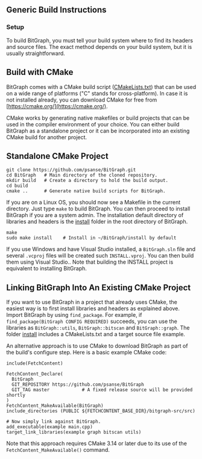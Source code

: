 ## Generic Build Instructions

### Setup

To build BitGraph, you must tell your build system where to find its headers and source files. The exact method depends on your build system, but it is usually straightforward.

## Build with CMake

BitGraph comes with a CMake build script ([CMakeLists.txt](https://github.com/psanse/BitGraph/blob/master/src/CMakeLists.txt)) that can be used on a wide range of platforms ("C" stands for cross-platform). In case it is not installed already, you can download CMake for free from [https://cmake.org/](https://cmake.org/).

CMake works by generating native makefiles or build projects that can be used in the compiler environment of your choice. You can either build BitGraph as a standalone project or it can be incorporated into an existing CMake build for another project.

## Standalone CMake Project

```plaintext
git clone https://github.com/psanse/BitGraph.git 
cd BitGraph   # Main directory of the cloned repository.
mkdir build   # Create a directory to hold the build output.
cd build
cmake ..      # Generate native build scripts for BitGraph.

```

If you are on a Linux OS, you should now see a Makefile in the current directory. Just type `make` to build BitGraph. You can then proceed to install BitGraph if you are a system admin. The installation default directory of libraries and headers is the [install](https://github.com/psanse/BitGraph/tree/master/install) folder in the root directory of BitGraph.

```plaintext
make
sudo make install    # Install in ~/BitGraph/install by default

```

If you use Windows and have Visual Studio installed, a `BitGraph.sln` file and several `.vcproj` files will be created such `INSTALL.vproj`. You can then build them using Visual Studio.. Note that building the INSTALL project is equivalent to installing BitGraph.

## Linking BitGraph Into An Existing CMake Project

If you want to use BitGraph in a project that already uses CMake, the easiest way is to first install libraries and headers as explained above. Import BitGraph by using `find_package`. For example, if `find_package(BitGraph CONFIG REQUIRED)` succeeds, you can use the libraries as `BitGraph::utils`, `BitGraph::bitscan` and `BitGraph::graph`. The folder [install](https://github.com/psanse/BitGraph/tree/master/install) includes a CMakeLists.txt and a target source file example.

An alternative approach is to use CMake to download BitGraph as part of the build's configure step. Here is a basic example CMake code:

```plaintext
include(FetchContent)

FetchContent_Declare(
  BitGraph
  GIT_REPOSITORY https://github.com/psanse/BitGraph
  GIT_TAG master			# A fixed release source will be provided shortly
)
FetchContent_MakeAvailable(BitGraph)
include_directories (PUBLIC ${FETCHCONTENT_BASE_DIR}/bitgraph-src/src)

# Now simply link against BitGraph.
add_executable(example main.cpp)
target_link_libraries(example graph bitscan utils)

```

Note that this approach requires CMake 3.14 or later due to its use of the `FetchContent_MakeAvailable()` command.